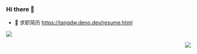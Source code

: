 ### Hi there 👋

- 🔰 求职简历 https://tangdw.deno.dev/resume.html

![](https://visitor-badge.glitch.me/badge?page_id=tangdw.tangdw)

<img align="right" src="https://github-readme-stats.vercel.app/api?username=tangdw&show_icons=true&count_private=true&hide_border=true&cache_seconds=1900"/>
